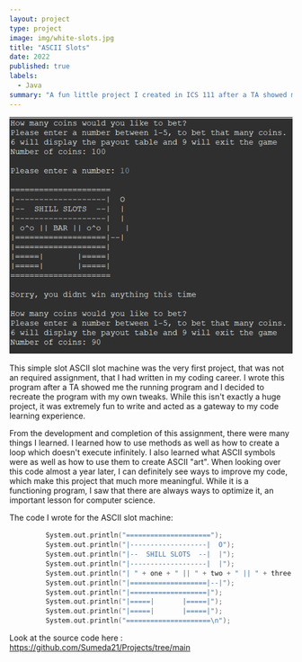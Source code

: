 ```yaml
---
layout: project
type: project
image: img/white-slots.jpg
title: "ASCII Slots"
date: 2022
published: true
labels:
  - Java
summary: "A fun little project I created in ICS 111 after a TA showed me the running program."
---
```


  <img src="img/Screenshot 2023-08-31 152833.png" alt="Slots porgram running" >


This simple slot ASCII slot machine was the very first project, that was not an required assignment, that I had written in my coding career. I wrote this program after a TA showed me the running program and I decided to recreate the program with my own tweaks. While this isn't exactly a huge project, it was extremely fun to write and acted as a gateway to my code learning experience. 

From the development and completion of this assignment, there were many things I learned. I learned how to use methods as well as how to create a loop which doesn't execute infinitely. I also learned what ASCII symbols were as well as how to use them to create ASCII "art". When looking over this code almost a year later, I can definitely see ways to improve my code, which make this project that much more meaningful. While it is a functioning program, I saw that there are always ways to optimize it, an important lesson for computer science.

The code I wrote for the ASCII slot machine:

```cpp
         System.out.println("=====================");                         //Print statement to draw slots with the symbols
         System.out.println("|-------------------|  O");
         System.out.println("|--  SHILL SLOTS  --|  |");
         System.out.println("|-------------------|  |");
         System.out.println("| " + one + " || " + two + " || " + three +" |   |" );
         System.out.println("|===================|--|");
         System.out.println("|===================|");
         System.out.println("|=====|       |=====|");
         System.out.println("|=====|       |=====|"); 
         System.out.println("=====================\n");
```

Look at the source code here : https://github.com/Sumeda21/Projects/tree/main
